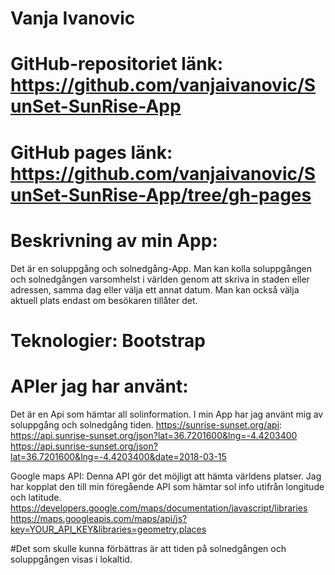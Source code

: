 # Vanja Ivanovic
# GitHub-repositoriet länk: https://github.com/vanjaivanovic/SunSet-SunRise-App
# GitHub pages länk: https://github.com/vanjaivanovic/SunSet-SunRise-App/tree/gh-pages

# Beskrivning av min App:
Det är en soluppgång och solnedgång-App. Man kan kolla soluppgången och solnedgången varsomhelst i världen genom att skriva in staden eller adressen, samma dag eller välja ett annat datum. Man kan också välja aktuell plats endast om besökaren tillåter det.
# Teknologier: Bootstrap
# APIer jag har använt:

Det är en Api som hämtar all solinformation. I min App har jag använt mig av soluppgång och solnedgång tiden.
https://sunrise-sunset.org/api:
https://api.sunrise-sunset.org/json?lat=36.7201600&lng=-4.4203400
https://api.sunrise-sunset.org/json?lat=36.7201600&lng=-4.4203400&date=2018-03-15

Google maps API:
Denna API gör det möjligt att hämta världens platser. Jag har kopplat den till min föregående API som hämtar sol info utifrån longitude och latitude. 
https://developers.google.com/maps/documentation/javascript/libraries
https://maps.googleapis.com/maps/api/js?key=YOUR_API_KEY&libraries=geometry,places

#Det som skulle kunna förbättras är att tiden på solnedgången och soluppgången visas i lokaltid. 

